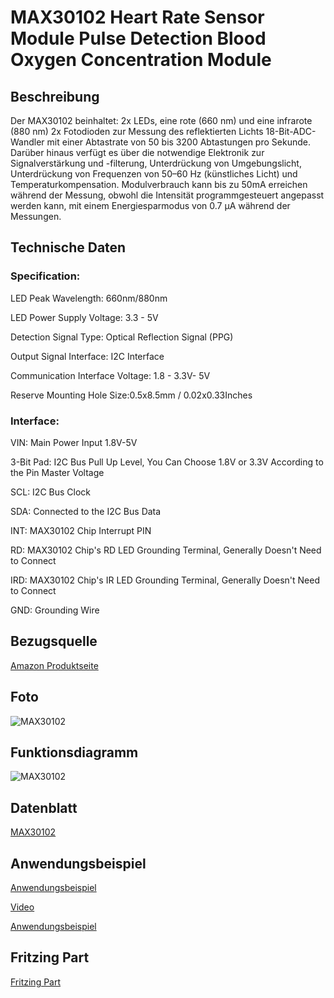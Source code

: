 # MAX30102 Heart Rate Sensor Module Pulse Detection Blood Oxygen Concentration Module

## Beschreibung
Der MAX30102 beinhaltet:
2x LEDs, eine rote (660 nm) und eine infrarote (880 nm)
2x Fotodioden zur Messung des reflektierten Lichts
18-Bit-ADC-Wandler mit einer Abtastrate von 50 bis 3200 Abtastungen pro Sekunde.
Darüber hinaus verfügt es über die notwendige Elektronik zur Signalverstärkung und -filterung, Unterdrückung von Umgebungslicht, Unterdrückung von Frequenzen von 50–60 Hz (künstliches Licht) und Temperaturkompensation.
Modulverbrauch kann bis zu 50mA erreichen während der Messung, obwohl die Intensität programmgesteuert angepasst werden kann, mit einem Energiesparmodus von 0.7 µA während der Messungen.

## Technische Daten
### Specification:

LED Peak Wavelength: 660nm/880nm

LED Power Supply Voltage: 3.3 - 5V

Detection Signal Type: Optical Reflection Signal (PPG)

Output Signal Interface: I2C Interface

Communication Interface Voltage: 1.8 - 3.3V- 5V

Reserve Mounting Hole Size:0.5x8.5mm / 0.02x0.33Inches

### Interface:

VIN: Main Power Input 1.8V-5V

3-Bit Pad: I2C Bus Pull Up Level, You Can Choose 1.8V or 3.3V According to the Pin Master Voltage

SCL: I2C Bus Clock

SDA: Connected to the I2C Bus Data

INT: MAX30102 Chip Interrupt PIN

RD: MAX30102 Chip's RD LED Grounding Terminal, Generally Doesn't Need to Connect

IRD: MAX30102 Chip's IR LED Grounding Terminal, Generally Doesn't Need to Connect

GND: Grounding Wire

## Bezugsquelle
[Amazon Produktseite](https://amzn.eu/d/gLniU65)

## Foto
![MAX30102](https://external-content.duckduckgo.com/iu/?u=https%3A%2F%2Ftse1.mm.bing.net%2Fth%2Fid%2FOIP.PlETOxlu_RatY1Pl-bIIiQAAAA%3Fcb%3Diwc2%26pid%3DApi&f=1&ipt=fd81998983b020f03006f384077353917e1b73766950e31fa034ff1653acb6f0&ipo=images)

## Funktionsdiagramm
![MAX30102](https://external-content.duckduckgo.com/iu/?u=https%3A%2F%2Fdfimg.dfrobot.com%2Fnobody%2Fwiki%2F7cf018f2483b44524299a436674798d5.png&f=1&nofb=1&ipt=fd40b72682752eec6201a3e76e3a830ceb53dbe41fcd6151c8b9cd9d7f731ce9)

## Datenblatt
[MAX30102](https://www.analog.com/media/en/technical-documentation/data-sheets/max30102.pdf)

## Anwendungsbeispiel
[Anwendungsbeispiel](https://docs.sunfounder.com/projects/umsk/en/latest/04_pi_pico/pico_lesson14_max30102.html)

[Video](https://www.youtube.com/watch?v=98Szuwh-6l8)

[Anwendungsbeispiel](https://github.com/n-elia/MAX30102-MicroPython-driver#other-things-that-its-worth-mentioning)

## Fritzing Part
[Fritzing Part](https://forum.fritzing.org/uploads/short-url/54LyjpeYKuzNVKssq4irRU79VqA.fzpz)


